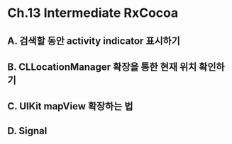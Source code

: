 # Ch.13 Intermediate RxCocoa

## A. 검색할 동안 activity indicator 표시하기

## B. CLLocationManager 확장을 통한 현재 위치 확인하기

## C. UIKit mapView 확장하는 법

## D. Signal

